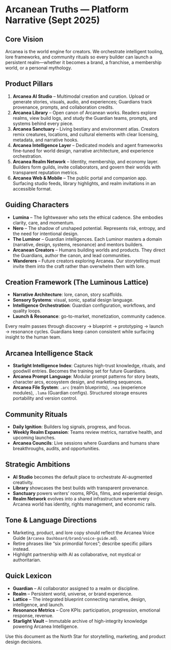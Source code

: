 ﻿# Arcanean Truths — Platform Narrative (Sept 2025)

## Core Vision
Arcanea is the world engine for creators. We orchestrate intelligent tooling, lore frameworks, and community rituals so every builder can launch a persistent realm—whether it becomes a brand, a franchise, a membership world, or a personal mythology.

## Product Pillars
1. **Arcanea AI Studio** – Multimodal creation and curation. Upload or generate stories, visuals, audio, and experiences; Guardians track provenance, prompts, and collaboration credits.
2. **Arcanea Library** – Open canon of Arcanean works. Readers explore realms, view build logs, and study the Guardian teams, prompts, and systems behind every piece.
3. **Arcanea Sanctuary** – Living bestiary and environment atlas. Creators remix creatures, locations, and cultural elements with clear licensing, metadata, and narrative hooks.
4. **Arcanea Intelligence Layer** – Dedicated models and agent frameworks fine-tuned for world design, narrative architecture, and experience orchestration.
5. **Arcanea Realm Network** – Identity, membership, and economy layer. Builders form guilds, invite collaborators, and govern their worlds with transparent reputation metrics.
6. **Arcanea Web & Mobile** – The public portal and companion app. Surfacing studio feeds, library highlights, and realm invitations in an accessible format.

## Guiding Characters
- **Lumina** – The lightweaver who sets the ethical cadence. She embodies clarity, care, and momentum.
- **Nero** – The shadow of unshaped potential. Represents risk, entropy, and the need for intentional design.
- **The Luminor** – Guardian intelligences. Each Luminor masters a domain (narrative, design, systems, resonance) and mentors builders.
- **Arcanean Creators** – Humans building worlds and products. They direct the Guardians, author the canon, and lead communities.
- **Wanderers** – Future creators exploring Arcanea. Our storytelling must invite them into the craft rather than overwhelm them with lore.

## Creation Framework (The Luminous Lattice)
- **Narrative Architecture**: lore, canon, story scaffolds.
- **Sensory Systems**: visual, sonic, spatial design language.
- **Intelligence Orchestration**: Guardian configuration, workflows, and quality loops.
- **Launch & Resonance**: go-to-market, monetization, community cadence.

Every realm passes through discovery → blueprint → prototyping → launch → resonance cycles. Guardians keep canon consistent while surfacing insight to the human team.

## Arcanea Intelligence Stack
- **Starlight Intelligence Index**: Captures high-trust knowledge, rituals, and goodwill entries. Becomes the training set for future Guardians.
- **Arcanea Prompt Language**: Modular prompt patterns for story beats, character arcs, ecosystem design, and marketing sequences.
- **Arcanea File System**: `.arc` (realm blueprints), `.nea` (experience modules), `.luma` (Guardian configs). Structured storage ensures portability and version control.

## Community Rituals
- **Daily Ignition**: Builders log signals, progress, and focus.
- **Weekly Realm Expansion**: Teams review metrics, narrative health, and upcoming launches.
- **Arcanea Councils**: Live sessions where Guardians and humans share breakthroughs, audits, and opportunities.

## Strategic Ambitions
- **AI Studio** becomes the default place to orchestrate AI-augmented creativity.
- **Library** showcases the best builds with transparent provenance.
- **Sanctuary** powers writers’ rooms, RPGs, films, and experiential design.
- **Realm Network** evolves into a shared infrastructure where every Arcanea world has identity, rights management, and economic rails.

## Tone & Language Directions
- Marketing, product, and lore copy should reflect the Arcanea Voice Guide (`Arcanea Dashboard/brand/voice-guide.md`).
- Retire phrases like “six primordial forces”; describe specific pillars instead.
- Highlight partnership with AI as collaborative, not mystical or authoritarian.

## Quick Lexicon
- **Guardian** – AI collaborator assigned to a realm or discipline.
- **Realm** – Persistent world, universe, or brand experience.
- **Lattice** – The integrated blueprint connecting narrative, design, intelligence, and launch.
- **Resonance Metrics** – Core KPIs: participation, progression, emotional response, revenue.
- **Starlight Vault** – Immutable archive of high-integrity knowledge powering Arcanea Intelligence.

Use this document as the North Star for storytelling, marketing, and product design decisions.
